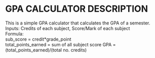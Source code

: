 # GPA CALCULATOR DESCRIPTION
This is a simple GPA calculator that calculates the GPA of a semester. <br>
Inputs: Credits of each  subject, Score/Mark of each subject <br>
Formula:  <br>
sub_score = credit*grade_point <br>
total_points_earned = sum of all subject score
GPA = (total_points_earned)/(total  no. credits)  <br>
